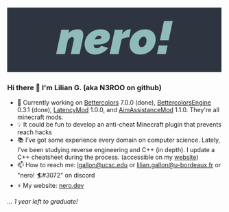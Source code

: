![header](https://github.com/N3ROO/N3ROO/raw/master/nero_animated_small.gif)

### Hi there 👋 I'm Lilian G. (aka N3ROO on github)

- 🔨 Currently working on [Bettercolors](https://github.com/N3ROO/Bettercolors) 7.0.0 (done), [BettercolorsEngine](https://github.com/N3ROO/BettercolorsEngine) 0.3.1 (done), [LatencyMod](https://github.com/N3ROO/LatencyMod) 1.0.0, and [AimAssistanceMod](https://github.com/N3ROO/AimAssistanceMod) 1.1.0. They're all minecraft mods.
- 💡 It could be fun to develop an anti-cheat Minecraft plugin that prevents reach hacks
- 📚 I’ve got some experience every domain on computer science. Lately, I've been studying reverse engineering and C++ (in depth). I update a C++ cheatsheet during the process. (accessible on my [website](https://nero.dev/cpp))
- 📫 How to reach me: lgallon@ucsc.edu or lilian.gallon@u-bordeaux.fr or "nero! 🏄#3072" on discord
- ⚡ My website: [nero.dev](https://nero.dev)

*... 1 year left to graduate!*
